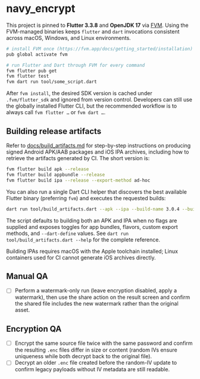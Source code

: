 # navy_encrypt

This project is pinned to **Flutter 3.3.8** and **OpenJDK 17** via
[FVM](https://fvm.app/). Using the FVM-managed binaries keeps `flutter` and
`dart` invocations consistent across macOS, Windows, and Linux environments.

```sh
# install FVM once (https://fvm.app/docs/getting_started/installation)
pub global activate fvm

# run Flutter and Dart through FVM for every command
fvm flutter pub get
fvm flutter test
fvm dart run tool/some_script.dart
```

After `fvm install`, the desired SDK version is cached under `.fvm/flutter_sdk`
and ignored from version control. Developers can still use the globally
installed Flutter CLI, but the recommended workflow is to always call `fvm
flutter …` or `fvm dart …`.

## Building release artifacts

Refer to [docs/build_artifacts.md](docs/build_artifacts.md) for step-by-step
instructions on producing signed Android APK/AAB packages and iOS IPA archives,
including how to retrieve the artifacts generated by CI. The short version is:

```sh
fvm flutter build apk --release
fvm flutter build appbundle --release
fvm flutter build ipa --release --export-method ad-hoc
```

You can also run a single Dart CLI helper that discovers the best available
Flutter binary (preferring `fvm`) and executes the requested builds:

```sh
dart run tool/build_artifacts.dart --apk --ipa --build-name 3.0.4 --build-number 8
```

The script defaults to building both an APK and IPA when no flags are supplied
and exposes toggles for app bundles, flavors, custom export methods, and
`--dart-define` values. See `dart run tool/build_artifacts.dart --help` for the
complete reference.

Building IPAs requires macOS with the Apple toolchain installed; Linux
containers used for CI cannot generate iOS archives directly.

## Manual QA

- [ ] Perform a watermark-only run (leave encryption disabled, apply a watermark), then use the share action on the result screen and confirm the shared file includes the new watermark rather than the original asset.

## Encryption QA

- [ ] Encrypt the same source file twice with the same password and confirm the resulting `.enc` files differ in size or content (random IVs ensure uniqueness while both decrypt back to the original file).
- [ ] Decrypt an older `.enc` file created before the random-IV update to confirm legacy payloads without IV metadata are still readable.
